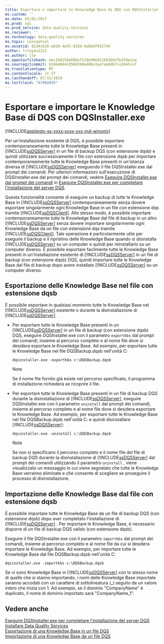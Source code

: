 ```yaml
---
title: Esportare e importare le Knowledge Base di DQS con DQSInstaller.exe | Microsoft Docs
ms.custom: ''
ms.date: 03/01/2017
ms.prod: sql
ms.prod_service: data-quality-services
ms.reviewer: ''
ms.technology: data-quality-services
ms.topic: conceptual
ms.assetid: 8234c63b-a018-4e55-8184-9a6bdf03274d
author: lrtoyou1223
ms.author: lle
ms.openlocfilehash: eec1b8258d888ef520e996912683b92fb259e1aa
ms.sourcegitcommit: b2464064c0566590e486a3aafae6d67ce2645cef
ms.translationtype: MT
ms.contentlocale: it-IT
ms.lasthandoff: 07/15/2019
ms.locfileid: "67992035"
---
```

# <a name="export-and-import-dqs-knowledge-bases-using-dqsinstallerexe"></a>Esportare e importare le Knowledge Base di DQS con DQSInstaller.exe

[!INCLUDE[appliesto-ss-xxxx-xxxx-xxx-md-winonly](../../includes/appliesto-ss-xxxx-xxxx-xxx-md-winonly.md)]

  Per un'installazione esistente di DQS, è possibile esportare contemporaneamente tutte le Knowledge Base presenti in [!INCLUDE[ssDQSServer](../../includes/ssdqsserver-md.md)] in un file di backup DQS (con estensione dqsb) e quindi utilizzare successivamente il file con estensione dqsb per importare contemporaneamente tutte le Knowledge Base presenti in un'istanza diversa di [!INCLUDE[ssDQSServer](../../includes/ssdqsserver-md.md)] eseguendo il file DQSInstaller.exe dal prompt dei comandi. Per ulteriori informazioni sull'esecuzione di DQSInstaller.exe dal prompt dei comandi, vedere [Eseguire DQSInstaller.exe dal prompt dei comandi](../../data-quality-services/install-windows/run-dqsinstaller-exe-to-complete-data-quality-server-installation.md#CommandPrompt) in [Eseguire DQSInstaller.exe per completare l'installazione del server DQS](../../data-quality-services/install-windows/run-dqsinstaller-exe-to-complete-data-quality-server-installation.md).  
  
 Questa funzionalità consente di eseguire un backup di *tutte* le Knowledge Base in [!INCLUDE[ssDQSServer](../../includes/ssdqsserver-md.md)] contemporaneamente senza dovere esportare singolarmente ogni Knowledge Base in un file con estensione dqs tramite [!INCLUDE[ssDQSClient](../../includes/ssdqsclient-md.md)]. Allo stesso modo, è possibile importare contemporaneamente *tutte* le Knowledge Base dal file di backup in un altro [!INCLUDE[ssDQSServer](../../includes/ssdqsserver-md.md)] senza dovere importare singolarmente ogni Knowledge Base da un file con estensione dqs tramite [!INCLUDE[ssDQSClient](../../includes/ssdqsclient-md.md)]. Tale operazione è particolarmente utile per eseguire il backup e il ripristino delle Knowledge Base quando si disinstalla [!INCLUDE[ssDQSServer](../../includes/ssdqsserver-md.md)] su un computer e quindi per reinstallarlo su un computer diverso. È possibile esportare facilmente tutte le Knowledge Base presenti in un'installazione esistente di [!INCLUDE[ssDQSServer](../../includes/ssdqsserver-md.md)] in un file di backup (con estensione dqsb) DQS, quindi importare tutte le Knowledge Base dal file di backup dopo avere installato [!INCLUDE[ssDQSServer](../../includes/ssdqsserver-md.md)] su un computer diverso.  
  
##  <a name="export"></a> Esportazione delle Knowledge Base nel file con estensione dqsb  
 È possibile esportare in qualsiasi momento tutte le Knowledge Base nel [!INCLUDE[ssDQSServer](../../includes/ssdqsserver-md.md)] esistente o durante la disinstallazione di [!INCLUDE[ssDQSServer](../../includes/ssdqsserver-md.md)].  
  
-   Per esportare tutte le Knowledge Base presenti in un [!INCLUDE[ssDQSServer](../../includes/ssdqsserver-md.md)] in un file di backup (con estensione dqsb) DQS, eseguire DQSInstaller.exe con il parametro `exportkbs` dal prompt dei comandi, insieme al percorso completo e al nome file dove si desidera esportare le Knowledge Base. Ad esempio, per esportare tutte le Knowledge Base nel file DQSBackup.dqsb nell'unità C:  
  
    ```  
    dqsinstaller.exe -exportkbs c:\DQSBackup.dqsb  
    ```  
  
    > [!NOTE]  
    >  Se il nome file fornito già esiste nel percorso specificato, il programma di installazione richiederà se ricoprire il file.  
  
-   Per esportare tutte le Knowledge Base presenti in un file di backup DQS durante la disinstallazione di [!INCLUDE[ssDQSServer](../../includes/ssdqsserver-md.md)], eseguire DQSInstaller.exe con il parametro `uninstall` dal prompt dei comandi, insieme al percorso completo e al nome file dove si desidera esportare le Knowledge Base. Ad esempio, per esportare tutte le Knowledge Base nel file DQSBackup.dqsb nell'unità C: e quindi disinstallare [!INCLUDE[ssDQSServer](../../includes/ssdqsserver-md.md)]:  
  
    ```  
    dqsinstaller.exe -uninstall c:\DQSBackup.dqsb  
    ```  
  
    > [!NOTE]  
    >  Se non si specificano il percorso completo e il nome file del file di backup DQS durante la disinstallazione di [!INCLUDE[ssDQSServer](../../includes/ssdqsserver-md.md)] dal prompt dei comandi utilizzando il parametro `uninstall` , viene visualizzato un messaggio in cui viene segnalato che tutte le Knowledge Base verranno eliminate e che consente di scegliere se proseguire il processo di disinstallazione.  
  
##  <a name="import"></a> Importazione delle Knowledge Base dal file con estensione dqsb  
 È possibile importare tutte le Knowledge Base da un file di backup DQS (con estensione dqsb) dopo aver completato l'installazione di [!INCLUDE[ssDQSServer](../../includes/ssdqsserver-md.md)] . Per importare le Knowledge Base, è necessario disporre di un file di backup DQS valido (con estensione dqsb).  
  
 Eseguire il file DQSInstaller.exe con il parametro `importkbs` dal prompt dei comandi, insieme al percorso completo e al nome file da cui si desidera importare le Knowledge Base. Ad esempio, per importare tutte le Knowledge Base dal file DQSBackup.dqsb nell'unità C:  
  
```  
dqsinstaller.exe -importkbs c:\DQSBackup.dqsb  
```  
  
 Se vi sono Knowledge Base in [!INCLUDE[ssDQSServer](../../includes/ssdqsserver-md.md)] con lo stesso nome di quelle che si stanno importando, i nomi delle Knowledge Base importate saranno accodati con un carattere di sottolineatura (_) seguito da un valore intero che inizia con 1. Ad esempio, se il dominio "CompanyName" è duplicato, il nome di dominio importato sarà "CompanyName_1".  
  
## <a name="see-also"></a>Vedere anche  
 [Eseguire DQSInstaller.exe per completare l'installazione del server DQS](../../data-quality-services/install-windows/run-dqsinstaller-exe-to-complete-data-quality-server-installation.md)   
 [Installare Data Quality Services](../../data-quality-services/install-windows/install-data-quality-services.md)   
 [Esportazione di una Knowledge Base in un file DQS](../../data-quality-services/export-a-knowledge-base-to-a-dqs-file.md)   
 [Importazione di una Knowledge Base da un file DQS](../../data-quality-services/import-a-knowledge-base-from-a-dqs-file.md)  
  
  
